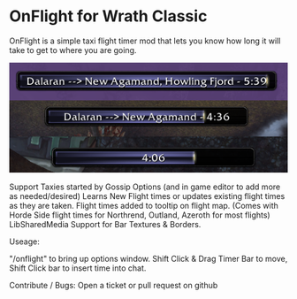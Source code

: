 # OnFlight for Wrath Classic

OnFlight is a simple taxi flight timer mod that lets you know how long it will take to get to where you are going.

![Flight Timer Bar Examples](https://github.com/orionshock/OnFlight/blob/main/.github/flight%20bar%20full.png?raw=true)

Support Taxies started by Gossip Options (and in game editor to add more as needed/desired)
Learns New Flight times or updates existing flight times as they are taken.
Flight times added to tooltip on flight map. (Comes with Horde Side flight times for Northrend, Outland, Azeroth for most flights)
LibSharedMedia Support for Bar Textures & Borders.


Useage:

"/onflight" to bring up options window.
Shift Click & Drag Timer Bar to move,
Shift Click bar to insert time into chat.

Contribute / Bugs: Open a ticket or pull request on github
